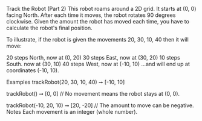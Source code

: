 Track the Robot (Part 2)
This robot roams around a 2D grid. It starts at (0, 0) facing North. After each time it moves, the robot rotates 90 degrees clockwise. Given the amount the robot has moved each time, you have to calculate the robot's final position.

To illustrate, if the robot is given the movements 20, 30, 10, 40 then it will move:

20 steps North, now at (0, 20)
30 steps East, now at (30, 20)
10 steps South. now at (30, 10)
40 steps West, now at (-10, 10)
...and will end up at coordinates (-10, 10).

Examples
trackRobot(20, 30, 10, 40) ➞ [-10, 10]

trackRobot() ➞ [0, 0]
// No movement means the robot stays at (0, 0).

trackRobot(-10, 20, 10) ➞ [20, -20]
// The amount to move can be negative.
Notes
Each movement is an integer (whole number).
